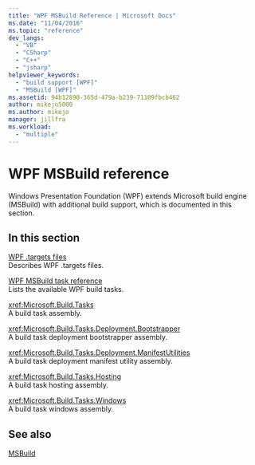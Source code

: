 ```yaml
---
title: "WPF MSBuild Reference | Microsoft Docs"
ms.date: "11/04/2016"
ms.topic: "reference"
dev_langs: 
  - "VB"
  - "CSharp"
  - "C++"
  - "jsharp"
helpviewer_keywords: 
  - "build support [WPF]"
  - "MSBuild [WPF]"
ms.assetid: 94b12890-365d-479a-b239-71109fbcb462
author: mikejo5000
ms.author: mikejo
manager: jillfra
ms.workload: 
  - "multiple"
---
```

# WPF MSBuild reference
Windows Presentation Foundation (WPF) extends Microsoft build engine (MSBuild) with additional build support, which is documented in this section.  
  
## In this section  
 [WPF .targets files](../msbuild/wpf-dot-targets-files.md)  
 Describes WPF .targets files.  
  
 [WPF MSBuild task reference](../msbuild/wpf-msbuild-task-reference.md)  
 Lists the available WPF build tasks.  
  
 <xref:Microsoft.Build.Tasks>  
 A build task assembly.  
  
 <xref:Microsoft.Build.Tasks.Deployment.Bootstrapper>  
 A build task deployment bootstrapper assembly.  
  
 <xref:Microsoft.Build.Tasks.Deployment.ManifestUtilities>  
 A build task deployment manifest utility assembly.  
  
 <xref:Microsoft.Build.Tasks.Hosting>  
 A build task hosting assembly.  
  
 <xref:Microsoft.Build.Tasks.Windows>  
 A build task windows assembly.  
  
## See also  
 [MSBuild](../msbuild/msbuild.md)